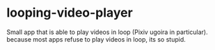 # looping-video-player
Small app that is able to play videos in loop (Pixiv ugoira in particular). because most apps refuse to play videos in loop, its so stupid.

